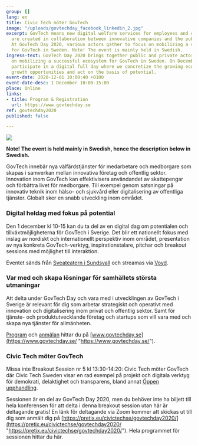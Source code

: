 ```yaml
---
group: []
lang: en
title: Civic Tech möter GovTech
image: "/uploads/govtechday_facebook_linkedin_2.jpg"
excerpt: GovTech means new digital welfare services for employees and citizens that
  are created in collaboration between innovative companies and the public sector.
  At GovTech Day 2020, various actors gather to focus on mobilizing a successful ecosystem
  for GovTech in Sweden. Note! The event is mainly held in Swedish.
ingress-text: GovTech Day 2020 brings together public and private actors to focus
  on mobilizing a successful ecosystem for GovTech in Sweden. On December 1, you can
  participate in a digital full day where we concretize the growing ecosystem, highlight
  growth opportunities and act on the basis of potential.
event-date: 2020-12-01 10:00:40 +0100
event-date-desc: 1 December 10:00-15:00
place: Online
links:
- title: Program & Registration
  url: https://www.govtechday.se
ref: govtechday2020
published: false

---
```

![](/uploads/govtechday_facebook_linkedin_2.jpg)

**Note! The event is held mainly in Swedish, hence the description below in Swedish.**

GovTech innebär nya välfärdstjänster för medarbetare och medborgare som skapas i samverkan mellan innovativa företag och offentlig sektor. Innovation inom GovTech kan effektivisera användandet av skattepengar och förbättra livet för medborgare. Till exempel genom satsningar på innovativ teknik inom hälso- och sjukvård eller digitalisering av offentliga tjänster. Globalt sker en snabb utveckling inom området.

### Digital heldag med fokus på potential

Den 1 december kl 10-15 kan du ta del av en digital dag om potentialen och tillväxtmöjligheterna för GovTech i Sverige. Det blir ett nationellt fokus med inslag av nordiskt och internationellt perspektiv inom området, presentation av nya konkreta GovTech-verktyg, inspirationstalare, pitchar och breakout sessions med möjlighet till interaktion.

Eventet sänds från [Sveateatern i Sundsvall](https://sundsvall.se/uppleva-och-gora/boka-lokal-och-anlaggning/scenservice-evenemangslokaler/vara-arenor/teaterkvarteret/sveateatern/) och streamas via [Voyd](https://voyd.se/creators/govtech-day).

### Var med och skapa lösningar för samhällets största utmaningar

Att delta under GovTech Day och vara med i utvecklingen av GovTech i Sverige är relevant för dig som arbetar strategiskt och operativt med innovation och digitalisering inom privat och offentlig sektor. Samt för tjänste- och produktutvecklande företag och startups som vill vara med och skapa nya tjänster för allmänheten.

[Program](https://www.govtechday.se/program-2020) och [anmälan](https://www.govtechday.se/anmalan) hittar du på [www.govtechday.se](https://www.govtechday.se/ "https://www.govtechday.se/").

### Civic Tech möter GovTech

Missa inte Breakout Session nr 5 kl 13:30-14:20: Civic Tech möter GovTech där Civic Tech Sweden visar en rad exempel på projekt och digitala verktyg för demokrati, delaktighet och transparens, bland annat [Öppen upphandling](https://civictech.se/projects/oppenupphandling/). 

Sessionen är en del av GovTech Day 2020, men du behöver inte ha biljett till hela konferensen för att delta i denna breakout session utan här är deltagande gratis! En länk för deltagande via Zoom kommer att skickas ut till dig som anmält dig på [https://pretix.eu/civictechse/govtechday2020/](https://pretix.eu/civictechse/govtechday2020/ "https://pretix.eu/civictechse/govtechday2020/"). Hela programmet för sessionen hittar du här. 